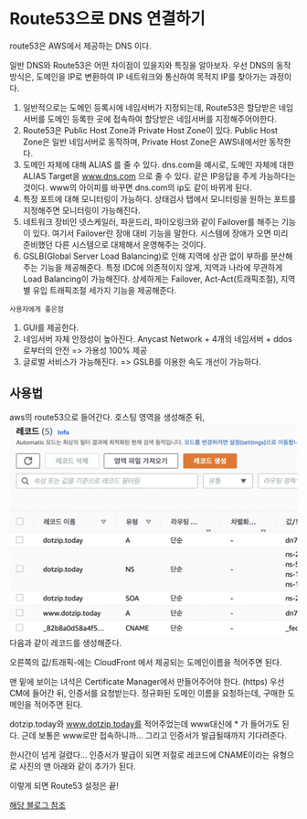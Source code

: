 # Route53으로 DNS 연결하기

route53은 AWS에서 제공하는 DNS 이다.<br>

일반 DNS와 Route53은 어떤 차이점이 있을지와 특징을 알아보자.
우선 DNS의 동작 방식은, 도메인을 IP로 변환하여 IP 네트워크와 통신하여 목적지 IP를 찾아가는 과정이다.

1. 일반적으로는 도메인 등록시에 네임서버가 지정되는데, Route53은 할당받은 네임서버를 도메인 등록한 곳에 접속하여 할당받은 네임서버를 지정해주어야한다.
2. Route53은 Public Host Zone과 Private Host Zone이 있다.
   Public Host Zone은 일반 네임서버로 동작하며, Private Host Zone은 AWS내에서만 동작한다.
3. 도메인 자체에 대해 ALIAS 를 줄 수 있다. dns.com을 예시로, 도메인 자체에 대한 ALIAS Target을 www.dns.com 으로 줄 수 있다. 같은 IP응답을 주게 가능하다는 것이다. www의 아이피를 바꾸면 dns.com의 ip도 같이 바뀌게 된다.
4. 특정 포트에 대해 모니터링이 가능하다. 상태검사 탭에서 모니터링을 원하는 포트를 지정해주면 모니터링이 가능해진다.
5. 네트워크 장비인 넷스케일러, 파운드리, 파이오링크와 같이 Failover를 해주는 기능이 있다. 여기서 Failover란 장애 대비 기능을 말한다. 시스템에 장애가 오면 미리 준비했던 다른 시스템으로 대체해서 운영해주는 것이다.
6. GSLB(Global Server Load Balancing)로 인해 지역에 상관 없이 부하를 분산해주는 기능을 제공해준다. 특정 IDC에 의존적이지 않게, 지역과 나라에 무관하게 Load Balancing이 가능해진다. 상세하게는 Failover, Act-Act(트래픽조절), 지역별 유입 트래픽조절 세가지 기능을 제공해준다.

`사용자에게 좋은점`

1. GUI를 제공한다.
2. 네임서버 자체 안정성이 높아진다.
   Anycast Network + 4개의 네임서버 + ddos로부터의 안전 => 가용성 100% 제공
3. 글로벌 서비스가 가능해진다. => GSLB를 이용한 속도 개선이 가능하다.

## 사용법

aws의 route53으로 들어간다. 호스팅 영역을 생성해준 뒤,
![route53](images/route53.png)
다음과 같이 레코드를 생성해준다.

오른쪽의 값/트래픽-에는 CloudFront 에서 제공되는 도메인이름을 적어주면 된다.

맨 밑에 보이는 녀석은 Certificate Manager에서 만들어주어야 한다. (https)
우선 CM에 들어간 뒤, 인증서를 요청받는다. 정규화된 도메인 이름을 요청하는데, 구매한 도메인을 적어주면 된다.

dotzip.today와 www.dotzip.today를 적어주었는데 www대신에 \* 가 들어가도 된다. 근데 보통은 www로만 접속하니까... 그리고 인증서가 발급될때까지 기다려준다.

한시간이 넘게 걸렸다... 인증서가 발급이 되면 저절로 레코드에 CNAME이라는 유형으로 사진의 맨 아래와 같이 추가가 된다.

이렇게 되면 Route53 설정은 끝!

[해당 블로그 참조](https://brunch.co.kr/@topasvga/49)
